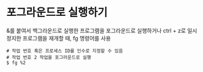 # 포그라운드로 실행하기

&를 붙여서 백그라운드로 실행한 프로그램을 포그라운드로 실행하거나 ctrl + z로 일시 정지한 프로그램을 재개할 때, fg 명령어를 사용

```shell
# 작업 번호 혹은 프로세스 ID를 인수로 지정할 수 있음
# 작업 번호 2 작업을 포그라운드로 실행
$ fg %2
```
